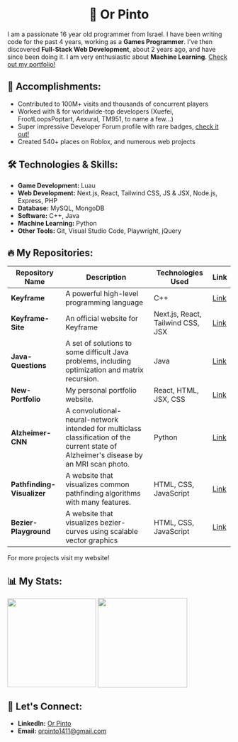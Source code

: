 # <h1 align="center">👋 Or Pinto</h1>

I am a passionate 16 year old programmer from Israel. I have been writing code for the past 4 years, working as a **Games Programmer**. I've then discovered **Full-Stack Web Development**, about 2 years ago, and have since been doing it. I am very enthusiastic about **Machine Learning**. [Check out my portfolio!](https://expdev-mul.github.io/New-Portfolio/)

## 🎉 Accomplishments:
- Contributed to 100M+ visits and thousands of concurrent players
- Worked with & for worldwide-top developers (Xuefei, FrootLoopsPoptart, Aexural, TM951, to name a few...)
- Super impressive Developer Forum profile with rare badges, [check it out!](https://devforum.roblox.com/u/complexmetatable/summary)
- Created 540+ places on Roblox, and numerous web projects

## 🛠️ Technologies & Skills:
- **Game Development:** Luau
- **Web Development:** Next.js, React, Tailwind CSS, JS & JSX, Node.js, Express, PHP
- **Database:** MySQL, MongoDB
- **Software:** C++, Java
- **Machine Learning:** Python
- **Other Tools:** Git, Visual Studio Code, Playwright, jQuery

## 🔥 My Repositories:
| Repository Name | Description | Technologies Used | Link |
|-----------------|-------------|-------------------|------|
| **Keyframe**  | A powerful high-level programming language | C++ | [Link](https://github.com/ExpDev-mul/Keyframe) |
| **Keyframe-Site**| An official website for Keyframe | Next.js, React, Tailwind CSS, JSX | [Link](https://github.com/ExpDev-mul/Keyframe-Site) |
| **Java-Questions**| A set of solutions to some difficult Java problems, including optimization and matrix recursion. | Java | [Link](https://github.com/ExpDev-mul/Java-Questions) |
| **New-Portfolio**| My personal portfolio website. | React, HTML, JSX, CSS | [Link](https://github.com/ExpDev-mul/New-Portfolio) |
| **Alzheimer-CNN**| A convolutional-neural-network intended for multiclass classification of the current state of Alzheimer's disease by an MRI scan photo. | Python | [Link](https://github.com/ExpDev-mul/Alzheimer-CNN) |
| **Pathfinding-Visualizer**| A website that visualizes common pathfinding algorithms with many features. | HTML, CSS, JavaScript | [Link](https://github.com/ExpDev-mul/Pathfinding-Visualizer) |
| **Bezier-Playground**| A website that visualizes bezier-curves using scalable vector graphics | HTML, CSS, JavaScript | [Link](https://github.com/ExpDev-mul/Bezier-Playground) |

For more projects visit my website!

## 📊 My Stats:

<img height=200 align="center" src="https://my-stats-43gk.vercel.app/api/top-langs/?username=ExpDev-mul&hide=html,scss,css&langs_count=8&layout=compact&theme=radical&card_width=150" />
<img align="center" height=202 src="https://github-readme-streak-stats-git-main-davids-projects-ad77adcc.vercel.app/?user=ExpDev-mul&theme=radical"/>

## 🤝 Let's Connect:
- **LinkedIn:** [Or Pinto](https://www.linkedin.com/in/or-pinto-815028319/)
- **Email:** orpinto1411@gmail.com
